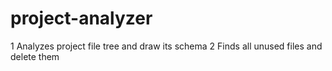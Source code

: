 # project-analyzer

1  Analyzes project file tree and draw its schema
2  Finds all unused files and delete them
